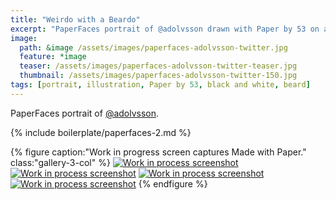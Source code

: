 ```yaml
---
title: "Weirdo with a Beardo"
excerpt: "PaperFaces portrait of @adolvsson drawn with Paper by 53 on an iPad."
image: 
  path: &image /assets/images/paperfaces-adolvsson-twitter.jpg 
  feature: *image
  teaser: /assets/images/paperfaces-adolvsson-twitter-teaser.jpg
  thumbnail: /assets/images/paperfaces-adolvsson-twitter-150.jpg
tags: [portrait, illustration, Paper by 53, black and white, beard]
---
```


PaperFaces portrait of [@adolvsson](https://twitter.com/adolvsson).

{% include boilerplate/paperfaces-2.md %}

{% figure caption:"Work in progress screen captures Made with Paper." class:"gallery-3-col" %}
[![Work in process screenshot](/assets/images/paperfaces-adolvsson-process-1-600.jpg)](/assets/images/paperfaces-adolvsson-process-1-lg.jpg) [![Work in process screenshot](/assets/images/paperfaces-adolvsson-process-2-600.jpg)](/assets/images/paperfaces-adolvsson-process-2-lg.jpg) [![Work in process screenshot](/assets/images/paperfaces-adolvsson-process-3-600.jpg)](/assets/images/paperfaces-adolvsson-process-3-lg.jpg) [![Work in process screenshot](/assets/images/paperfaces-adolvsson-process-4-600.jpg)](/assets/images/paperfaces-adolvsson-process-4-lg.jpg)
{% endfigure %}
